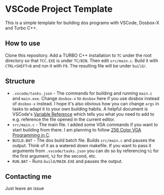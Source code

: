 # VSCode Project Template

This is a simple template for building dos programs with VSCode, Dosbox-X and Turbo C++. 

## How to use
Clone this repository. Add a TURBO C++ installation to `TC` under the root directory so that `TCC.EXE` is under `TC/BIN`. Then edit `src/main.c`. Build it with `CTRL+SHIFT+B` and run it with `F9`. The resulting file will be under `build/`.

## Structure

- `.vscode/tasks.json` - The commands for building and running `main.c` and `main.exe`. Change `dosbox-x` to `dosbox` here if you use dosbox instead of `dosbox-x` instead. I hope it's also obvious how you can change `args` in tasks to adapt it to your own building habits. A helpful document is VSCode's [Variable Reference](https://code.visualstudio.com/docs/editor/variables-reference) which tells you what you need to add to e.g. reference the file opened in the current editor.
- `src/main.c` - The main file. I added some VGA commands if you want to start building from there. I am planning to follow [256 Color VGA Programming in C](http://www.brackeen.com/vga/basics.html).
- `BUILD.BAT` - The dos build batch file. Builds `src/main.c` and pauses the output. Think of it as a watered down makefile. If you want to pass it arguments from `.vscode/tasks.json` you can do so by referencing `%1` for the first argument, `%2` for the second, etc.
- `RUN.BAT` - Runs `build/MAIN.EXE` and pauses the output.

## Contacting me

Just leave an issue
